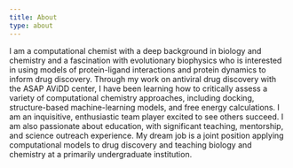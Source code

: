 ```yaml
---
title: About
type: about
---
```


I am a computational chemist with a deep background in biology and chemistry and a fascination with evolutionary biophysics who is interested in using models of protein-ligand interactions and protein dynamics to inform drug discovery. Through my work on antiviral drug discovery with the ASAP AViDD center, I have been learning how to critically assess a variety of computational chemistry approaches, including docking, structure-based machine-learning models, and free energy calculations. I am an inquisitive, enthusiastic team player excited to see others succeed. I am also passionate about education, with significant teaching, mentorship, and science outreach experience. My dream job is a joint position applying computational models to drug discovery and teaching biology and chemistry at a primarily undergraduate institution.
